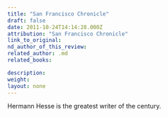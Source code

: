 ```yaml
---
title: "San Francisco Chronicle"
draft: false
date: 2011-10-24T14:14:28.000Z
attribution: "San Francisco Chronicle"
link_to_original:
nd_author_of_this_review:
related_author: .md
related_books:

description:
weight:
layout: none
---
```

Hermann Hesse is the greatest writer of the century.

